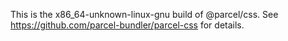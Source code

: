 This is the x86_64-unknown-linux-gnu build of @parcel/css. See https://github.com/parcel-bundler/parcel-css for details.